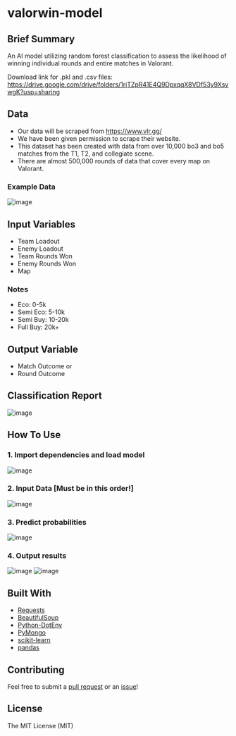 # valorwin-model

## Brief Summary

An AI model utilizing random forest classification to assess the likelihood of winning individual rounds and entire matches in Valorant.

Download link for .pkl and .csv files:
https://drive.google.com/drive/folders/1rjTZpR41E4Q9DpxqqX8VDf53y9XsvwgK?usp=sharing

## Data

- Our data will be scraped from https://www.vlr.gg/
- We have been given permission to scrape their website.
- This dataset has been created with data from over 10,000 bo3 and bo5 matches from the T1, T2, and collegiate scene.
- There are almost 500,000 rounds of data that cover every map on Valorant.

### Example Data
![image](https://github.com/josephsookim/valorwin-model/assets/13972507/9a23b71f-af5c-4b57-ad18-76baf0ed05a0)


## Input Variables

- Team Loadout
- Enemy Loadout
- Team Rounds Won
- Enemy Rounds Won
- Map

### Notes

- Eco: 0-5k
- Semi Eco: 5-10k
- Semi Buy: 10-20k
- Full Buy: 20k+

## Output Variable

- Match Outcome
  or
- Round Outcome

## Classification Report
![image](https://github.com/josephsookim/valorwin-model/assets/13972507/fd38daef-d956-48ed-bd4d-69fca61c9a39)

## How To Use
### 1. Import dependencies and load model
![image](https://github.com/josephsookim/valorwin-model/assets/13972507/a3af80c9-f3cc-4b03-bc41-14c1374b0239)

### 2. Input Data [Must be in this order!]
![image](https://github.com/josephsookim/valorwin-model/assets/13972507/1a60505f-257e-4b64-8596-f52f939ae285)

### 3. Predict probabilities
![image](https://github.com/josephsookim/valorwin-model/assets/13972507/65524bd0-e4c8-46df-8f9b-45d1c3db877e)

### 4. Output results
![image](https://github.com/josephsookim/valorwin-model/assets/13972507/ec84566c-0560-43d0-9eb8-9b48579bc8bd)
![image](https://github.com/josephsookim/valorwin-model/assets/13972507/cb256b9a-a4e7-4c7b-91b4-09823c3063ad)






## Built With

- [Requests](https://requests.readthedocs.io/en/master/)
- [BeautifulSoup](https://www.crummy.com/software/BeautifulSoup/)
- [Python-DotEnv](https://pypi.org/project/python-dotenv/)
- [PyMongo](https://pypi.org/project/pymongo/)
- [scikit-learn](https://scikit-learn.org/stable/install.html)
- [pandas](https://pandas.pydata.org/pandas-docs/stable/getting_started/install.html)

## Contributing

Feel free to submit a [pull request](https://github.com/josephsookim/valorwin-model/pull/new/master) or an [issue](https://github.com/josephsookim/valorwin-model/issues/new)!

## License

The MIT License (MIT)
